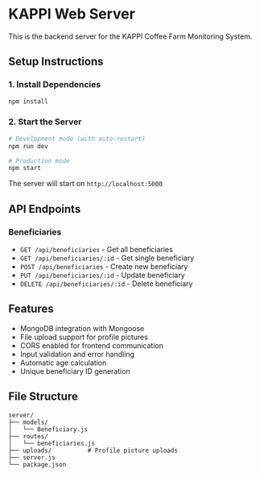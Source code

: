 # KAPPI Web Server

This is the backend server for the KAPPI Coffee Farm Monitoring System.

## Setup Instructions

### 1. Install Dependencies
```bash
npm install
```

### 2. Start the Server
```bash
# Development mode (with auto-restart)
npm run dev

# Production mode
npm start
```

The server will start on `http://localhost:5000`

## API Endpoints

### Beneficiaries
- `GET /api/beneficiaries` - Get all beneficiaries
- `GET /api/beneficiaries/:id` - Get single beneficiary
- `POST /api/beneficiaries` - Create new beneficiary
- `PUT /api/beneficiaries/:id` - Update beneficiary
- `DELETE /api/beneficiaries/:id` - Delete beneficiary

## Features
- MongoDB integration with Mongoose
- File upload support for profile pictures
- CORS enabled for frontend communication
- Input validation and error handling
- Automatic age calculation
- Unique beneficiary ID generation

## File Structure
```
server/
├── models/
│   └── Beneficiary.js
├── routes/
│   └── beneficiaries.js
├── uploads/          # Profile picture uploads
├── server.js
└── package.json
``` 